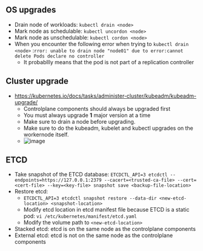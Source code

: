 ## OS upgrades

- Drain node of workloads: `kubectl drain <node>`
- Mark node as schedulable: `kubectl uncordon <node>`
- Mark node as unschedulable: `kubectl cordon <node>`
- When you encounter the following error when trying to `kubectl drain <node>` :`rror: unable to drain node "node01" due to error:cannot delete Pods declare no controller`
  - It probabllly means that the pod is not part of a replication controller
  
## Cluster upgrade

- https://kubernetes.io/docs/tasks/administer-cluster/kubeadm/kubeadm-upgrade/
  - Controlplane components should always be upgraded first
  - You must always upgrade **1** major version at a time
  - Make sure to drain a node before upgrading.
  - Make sure to do the kubeadm, kubelet and kubectl upgrades on the workernode itself.
  - ![image](https://user-images.githubusercontent.com/64038272/226656840-1efa8f43-ecb0-48a5-a7bb-2b82bc73c75b.png)

## ETCD

- Take snapshot of the ETCD database: `ETCDCTL_API=3 etcdctl --endpoints=https://127.0.0.1:2379 --cacert=<trusted-ca-file> --cert=<cert-file> --key=<key-file> snapshot save <backup-file-location>`
- Restore etcd: 
  - `ETCDCTL_API=3 etcdctl snapshot restore --data-dir <new-etcd-location> <snapshot-location>`
  - Modify etcd location in etcd manifest file because ETCD is a static pod: `vi /etc/kubernetes/manifest/etcd.yaml`
  - Modify the volume path to `<new-etcd-location>`
- Stacked etcd: etcd is on the same node as the controlplane components
- External etcd: etcd is not on the same node as the controlplane components
